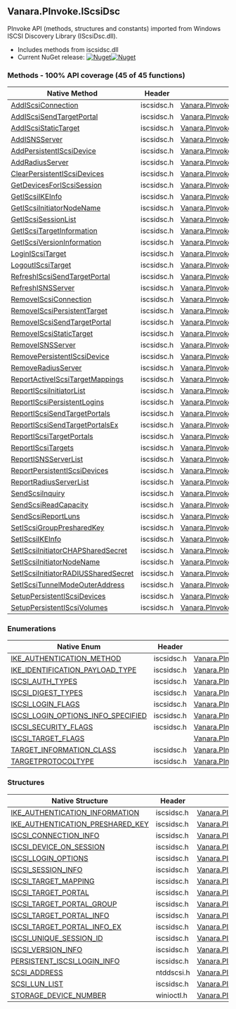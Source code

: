 ## Vanara.PInvoke.IScsiDsc  
PInvoke API (methods, structures and constants) imported from Windows ISCSI Discovery Library (IScsiDsc.dll).

- Includes methods from iscsidsc.dll  
- Current NuGet release: [![Nuget](https://img.shields.io/nuget/v/Vanara.PInvoke.IScsiDsc?logo=nuget&style=flat-square)![Nuget](https://img.shields.io/nuget/dt/Vanara.PInvoke.IScsiDsc?label=%20&style=flat-square)](https://www.nuget.org/packages/Vanara.PInvoke.IScsiDsc)  
### Methods - 100% API coverage (45 of 45 functions)  
Native Method | Header | Managed Method  
--- | --- | ---  
[AddIScsiConnection](https://www.google.com/search?num=5&q=AddIScsiConnectionA+site%3Alearn.microsoft.com) | iscsidsc.h | [Vanara.PInvoke.IScsiDsc.AddIScsiConnection](https://github.com/dahall/Vanara/search?l=C%23&q=AddIScsiConnection)  
[AddIScsiSendTargetPortal](https://www.google.com/search?num=5&q=AddIScsiSendTargetPortalA+site%3Alearn.microsoft.com) | iscsidsc.h | [Vanara.PInvoke.IScsiDsc.AddIScsiSendTargetPortal](https://github.com/dahall/Vanara/search?l=C%23&q=AddIScsiSendTargetPortal)  
[AddIScsiStaticTarget](https://www.google.com/search?num=5&q=AddIScsiStaticTargetA+site%3Alearn.microsoft.com) | iscsidsc.h | [Vanara.PInvoke.IScsiDsc.AddIScsiStaticTarget](https://github.com/dahall/Vanara/search?l=C%23&q=AddIScsiStaticTarget)  
[AddISNSServer](https://www.google.com/search?num=5&q=AddISNSServerA+site%3Alearn.microsoft.com) | iscsidsc.h | [Vanara.PInvoke.IScsiDsc.AddISNSServer](https://github.com/dahall/Vanara/search?l=C%23&q=AddISNSServer)  
[AddPersistentIScsiDevice](https://www.google.com/search?num=5&q=AddPersistentIScsiDeviceA+site%3Alearn.microsoft.com) | iscsidsc.h | [Vanara.PInvoke.IScsiDsc.AddPersistentIScsiDevice](https://github.com/dahall/Vanara/search?l=C%23&q=AddPersistentIScsiDevice)  
[AddRadiusServer](https://www.google.com/search?num=5&q=AddRadiusServerA+site%3Alearn.microsoft.com) | iscsidsc.h | [Vanara.PInvoke.IScsiDsc.AddRadiusServer](https://github.com/dahall/Vanara/search?l=C%23&q=AddRadiusServer)  
[ClearPersistentIScsiDevices](https://www.google.com/search?num=5&q=ClearPersistentIScsiDevices+site%3Alearn.microsoft.com) | iscsidsc.h | [Vanara.PInvoke.IScsiDsc.ClearPersistentIScsiDevices](https://github.com/dahall/Vanara/search?l=C%23&q=ClearPersistentIScsiDevices)  
[GetDevicesForIScsiSession](https://www.google.com/search?num=5&q=GetDevicesForIScsiSessionA+site%3Alearn.microsoft.com) | iscsidsc.h | [Vanara.PInvoke.IScsiDsc.GetDevicesForIScsiSession](https://github.com/dahall/Vanara/search?l=C%23&q=GetDevicesForIScsiSession)  
[GetIScsiIKEInfo](https://www.google.com/search?num=5&q=GetIScsiIKEInfoA+site%3Alearn.microsoft.com) | iscsidsc.h | [Vanara.PInvoke.IScsiDsc.GetIScsiIKEInfo](https://github.com/dahall/Vanara/search?l=C%23&q=GetIScsiIKEInfo)  
[GetIScsiInitiatorNodeName](https://www.google.com/search?num=5&q=GetIScsiInitiatorNodeNameA+site%3Alearn.microsoft.com) | iscsidsc.h | [Vanara.PInvoke.IScsiDsc.GetIScsiInitiatorNodeName](https://github.com/dahall/Vanara/search?l=C%23&q=GetIScsiInitiatorNodeName)  
[GetIScsiSessionList](https://www.google.com/search?num=5&q=GetIScsiSessionListA+site%3Alearn.microsoft.com) | iscsidsc.h | [Vanara.PInvoke.IScsiDsc.GetIScsiSessionList](https://github.com/dahall/Vanara/search?l=C%23&q=GetIScsiSessionList)  
[GetIScsiTargetInformation](https://www.google.com/search?num=5&q=GetIScsiTargetInformationA+site%3Alearn.microsoft.com) | iscsidsc.h | [Vanara.PInvoke.IScsiDsc.GetIScsiTargetInformation](https://github.com/dahall/Vanara/search?l=C%23&q=GetIScsiTargetInformation)  
[GetIScsiVersionInformation](https://www.google.com/search?num=5&q=GetIScsiVersionInformation+site%3Alearn.microsoft.com) | iscsidsc.h | [Vanara.PInvoke.IScsiDsc.GetIScsiVersionInformation](https://github.com/dahall/Vanara/search?l=C%23&q=GetIScsiVersionInformation)  
[LoginIScsiTarget](https://www.google.com/search?num=5&q=LoginIScsiTargetA+site%3Alearn.microsoft.com) | iscsidsc.h | [Vanara.PInvoke.IScsiDsc.LoginIScsiTarget](https://github.com/dahall/Vanara/search?l=C%23&q=LoginIScsiTarget)  
[LogoutIScsiTarget](https://www.google.com/search?num=5&q=LogoutIScsiTarget+site%3Alearn.microsoft.com) | iscsidsc.h | [Vanara.PInvoke.IScsiDsc.LogoutIScsiTarget](https://github.com/dahall/Vanara/search?l=C%23&q=LogoutIScsiTarget)  
[RefreshIScsiSendTargetPortal](https://www.google.com/search?num=5&q=RefreshIScsiSendTargetPortalA+site%3Alearn.microsoft.com) | iscsidsc.h | [Vanara.PInvoke.IScsiDsc.RefreshIScsiSendTargetPortal](https://github.com/dahall/Vanara/search?l=C%23&q=RefreshIScsiSendTargetPortal)  
[RefreshISNSServer](https://www.google.com/search?num=5&q=RefreshISNSServerA+site%3Alearn.microsoft.com) | iscsidsc.h | [Vanara.PInvoke.IScsiDsc.RefreshISNSServer](https://github.com/dahall/Vanara/search?l=C%23&q=RefreshISNSServer)  
[RemoveIScsiConnection](https://www.google.com/search?num=5&q=RemoveIScsiConnection+site%3Alearn.microsoft.com) | iscsidsc.h | [Vanara.PInvoke.IScsiDsc.RemoveIScsiConnection](https://github.com/dahall/Vanara/search?l=C%23&q=RemoveIScsiConnection)  
[RemoveIScsiPersistentTarget](https://www.google.com/search?num=5&q=RemoveIScsiPersistentTargetA+site%3Alearn.microsoft.com) | iscsidsc.h | [Vanara.PInvoke.IScsiDsc.RemoveIScsiPersistentTarget](https://github.com/dahall/Vanara/search?l=C%23&q=RemoveIScsiPersistentTarget)  
[RemoveIScsiSendTargetPortal](https://www.google.com/search?num=5&q=RemoveIScsiSendTargetPortalA+site%3Alearn.microsoft.com) | iscsidsc.h | [Vanara.PInvoke.IScsiDsc.RemoveIScsiSendTargetPortal](https://github.com/dahall/Vanara/search?l=C%23&q=RemoveIScsiSendTargetPortal)  
[RemoveIScsiStaticTarget](https://www.google.com/search?num=5&q=RemoveIScsiStaticTargetA+site%3Alearn.microsoft.com) | iscsidsc.h | [Vanara.PInvoke.IScsiDsc.RemoveIScsiStaticTarget](https://github.com/dahall/Vanara/search?l=C%23&q=RemoveIScsiStaticTarget)  
[RemoveISNSServer](https://www.google.com/search?num=5&q=RemoveISNSServerA+site%3Alearn.microsoft.com) | iscsidsc.h | [Vanara.PInvoke.IScsiDsc.RemoveISNSServer](https://github.com/dahall/Vanara/search?l=C%23&q=RemoveISNSServer)  
[RemovePersistentIScsiDevice](https://www.google.com/search?num=5&q=RemovePersistentIScsiDeviceA+site%3Alearn.microsoft.com) | iscsidsc.h | [Vanara.PInvoke.IScsiDsc.RemovePersistentIScsiDevice](https://github.com/dahall/Vanara/search?l=C%23&q=RemovePersistentIScsiDevice)  
[RemoveRadiusServer](https://www.google.com/search?num=5&q=RemoveRadiusServerA+site%3Alearn.microsoft.com) | iscsidsc.h | [Vanara.PInvoke.IScsiDsc.RemoveRadiusServer](https://github.com/dahall/Vanara/search?l=C%23&q=RemoveRadiusServer)  
[ReportActiveIScsiTargetMappings](https://www.google.com/search?num=5&q=ReportActiveIScsiTargetMappingsA+site%3Alearn.microsoft.com) | iscsidsc.h | [Vanara.PInvoke.IScsiDsc.ReportActiveIScsiTargetMappings](https://github.com/dahall/Vanara/search?l=C%23&q=ReportActiveIScsiTargetMappings)  
[ReportIScsiInitiatorList](https://www.google.com/search?num=5&q=ReportIScsiInitiatorListA+site%3Alearn.microsoft.com) | iscsidsc.h | [Vanara.PInvoke.IScsiDsc.ReportIScsiInitiatorList](https://github.com/dahall/Vanara/search?l=C%23&q=ReportIScsiInitiatorList)  
[ReportIScsiPersistentLogins](https://www.google.com/search?num=5&q=ReportIScsiPersistentLoginsA+site%3Alearn.microsoft.com) | iscsidsc.h | [Vanara.PInvoke.IScsiDsc.ReportIScsiPersistentLogins](https://github.com/dahall/Vanara/search?l=C%23&q=ReportIScsiPersistentLogins)  
[ReportIScsiSendTargetPortals](https://www.google.com/search?num=5&q=ReportIScsiSendTargetPortalsA+site%3Alearn.microsoft.com) | iscsidsc.h | [Vanara.PInvoke.IScsiDsc.ReportIScsiSendTargetPortals](https://github.com/dahall/Vanara/search?l=C%23&q=ReportIScsiSendTargetPortals)  
[ReportIScsiSendTargetPortalsEx](https://www.google.com/search?num=5&q=ReportIScsiSendTargetPortalsExA+site%3Alearn.microsoft.com) | iscsidsc.h | [Vanara.PInvoke.IScsiDsc.ReportIScsiSendTargetPortalsEx](https://github.com/dahall/Vanara/search?l=C%23&q=ReportIScsiSendTargetPortalsEx)  
[ReportIScsiTargetPortals](https://www.google.com/search?num=5&q=ReportIScsiTargetPortalsA+site%3Alearn.microsoft.com) | iscsidsc.h | [Vanara.PInvoke.IScsiDsc.ReportIScsiTargetPortals](https://github.com/dahall/Vanara/search?l=C%23&q=ReportIScsiTargetPortals)  
[ReportIScsiTargets](https://www.google.com/search?num=5&q=ReportIScsiTargetsA+site%3Alearn.microsoft.com) | iscsidsc.h | [Vanara.PInvoke.IScsiDsc.ReportIScsiTargets](https://github.com/dahall/Vanara/search?l=C%23&q=ReportIScsiTargets)  
[ReportISNSServerList](https://www.google.com/search?num=5&q=ReportISNSServerListA+site%3Alearn.microsoft.com) | iscsidsc.h | [Vanara.PInvoke.IScsiDsc.ReportISNSServerList](https://github.com/dahall/Vanara/search?l=C%23&q=ReportISNSServerList)  
[ReportPersistentIScsiDevices](https://www.google.com/search?num=5&q=ReportPersistentIScsiDevicesA+site%3Alearn.microsoft.com) | iscsidsc.h | [Vanara.PInvoke.IScsiDsc.ReportPersistentIScsiDevices](https://github.com/dahall/Vanara/search?l=C%23&q=ReportPersistentIScsiDevices)  
[ReportRadiusServerList](https://www.google.com/search?num=5&q=ReportRadiusServerListA+site%3Alearn.microsoft.com) | iscsidsc.h | [Vanara.PInvoke.IScsiDsc.ReportRadiusServerList](https://github.com/dahall/Vanara/search?l=C%23&q=ReportRadiusServerList)  
[SendScsiInquiry](https://www.google.com/search?num=5&q=SendScsiInquiry+site%3Alearn.microsoft.com) | iscsidsc.h | [Vanara.PInvoke.IScsiDsc.SendScsiInquiry](https://github.com/dahall/Vanara/search?l=C%23&q=SendScsiInquiry)  
[SendScsiReadCapacity](https://www.google.com/search?num=5&q=SendScsiReadCapacity+site%3Alearn.microsoft.com) | iscsidsc.h | [Vanara.PInvoke.IScsiDsc.SendScsiReadCapacity](https://github.com/dahall/Vanara/search?l=C%23&q=SendScsiReadCapacity)  
[SendScsiReportLuns](https://www.google.com/search?num=5&q=SendScsiReportLuns+site%3Alearn.microsoft.com) | iscsidsc.h | [Vanara.PInvoke.IScsiDsc.SendScsiReportLuns](https://github.com/dahall/Vanara/search?l=C%23&q=SendScsiReportLuns)  
[SetIScsiGroupPresharedKey](https://www.google.com/search?num=5&q=SetIScsiGroupPresharedKey+site%3Alearn.microsoft.com) | iscsidsc.h | [Vanara.PInvoke.IScsiDsc.SetIScsiGroupPresharedKey](https://github.com/dahall/Vanara/search?l=C%23&q=SetIScsiGroupPresharedKey)  
[SetIScsiIKEInfo](https://www.google.com/search?num=5&q=SetIScsiIKEInfoA+site%3Alearn.microsoft.com) | iscsidsc.h | [Vanara.PInvoke.IScsiDsc.SetIScsiIKEInfo](https://github.com/dahall/Vanara/search?l=C%23&q=SetIScsiIKEInfo)  
[SetIScsiInitiatorCHAPSharedSecret](https://www.google.com/search?num=5&q=SetIScsiInitiatorCHAPSharedSecret+site%3Alearn.microsoft.com) | iscsidsc.h | [Vanara.PInvoke.IScsiDsc.SetIScsiInitiatorCHAPSharedSecret](https://github.com/dahall/Vanara/search?l=C%23&q=SetIScsiInitiatorCHAPSharedSecret)  
[SetIScsiInitiatorNodeName](https://www.google.com/search?num=5&q=SetIScsiInitiatorNodeNameA+site%3Alearn.microsoft.com) | iscsidsc.h | [Vanara.PInvoke.IScsiDsc.SetIScsiInitiatorNodeName](https://github.com/dahall/Vanara/search?l=C%23&q=SetIScsiInitiatorNodeName)  
[SetIScsiInitiatorRADIUSSharedSecret](https://www.google.com/search?num=5&q=SetIScsiInitiatorRADIUSSharedSecret+site%3Alearn.microsoft.com) | iscsidsc.h | [Vanara.PInvoke.IScsiDsc.SetIScsiInitiatorRADIUSSharedSecret](https://github.com/dahall/Vanara/search?l=C%23&q=SetIScsiInitiatorRADIUSSharedSecret)  
[SetIScsiTunnelModeOuterAddress](https://www.google.com/search?num=5&q=SetIScsiTunnelModeOuterAddressA+site%3Alearn.microsoft.com) | iscsidsc.h | [Vanara.PInvoke.IScsiDsc.SetIScsiTunnelModeOuterAddress](https://github.com/dahall/Vanara/search?l=C%23&q=SetIScsiTunnelModeOuterAddress)  
[SetupPersistentIScsiDevices](https://www.google.com/search?num=5&q=SetupPersistentIScsiDevices+site%3Alearn.microsoft.com) | iscsidsc.h | [Vanara.PInvoke.IScsiDsc.SetupPersistentIScsiDevices](https://github.com/dahall/Vanara/search?l=C%23&q=SetupPersistentIScsiDevices)  
[SetupPersistentIScsiVolumes](https://www.google.com/search?num=5&q=SetupPersistentIScsiVolumes+site%3Alearn.microsoft.com) | iscsidsc.h | [Vanara.PInvoke.IScsiDsc.SetupPersistentIScsiVolumes](https://github.com/dahall/Vanara/search?l=C%23&q=SetupPersistentIScsiVolumes)  
### Enumerations  
Native Enum | Header | Managed Enum  
--- | --- | ---  
[IKE_AUTHENTICATION_METHOD](https://www.google.com/search?num=5&q=IKE_AUTHENTICATION_METHOD+site%3Alearn.microsoft.com) | iscsidsc.h | [Vanara.PInvoke.IScsiDsc.IKE_AUTHENTICATION_METHOD](https://github.com/dahall/Vanara/search?l=C%23&q=IKE_AUTHENTICATION_METHOD)  
[IKE_IDENTIFICATION_PAYLOAD_TYPE](https://www.google.com/search?num=5&q=IKE_IDENTIFICATION_PAYLOAD_TYPE+site%3Alearn.microsoft.com) | iscsidsc.h | [Vanara.PInvoke.IScsiDsc.IKE_IDENTIFICATION_PAYLOAD_TYPE](https://github.com/dahall/Vanara/search?l=C%23&q=IKE_IDENTIFICATION_PAYLOAD_TYPE)  
[ISCSI_AUTH_TYPES](https://www.google.com/search?num=5&q=ISCSI_AUTH_TYPES+site%3Alearn.microsoft.com) | iscsidsc.h | [Vanara.PInvoke.IScsiDsc.ISCSI_AUTH_TYPES](https://github.com/dahall/Vanara/search?l=C%23&q=ISCSI_AUTH_TYPES)  
[ISCSI_DIGEST_TYPES](https://www.google.com/search?num=5&q=ISCSI_DIGEST_TYPES+site%3Alearn.microsoft.com) | iscsidsc.h | [Vanara.PInvoke.IScsiDsc.ISCSI_DIGEST_TYPES](https://github.com/dahall/Vanara/search?l=C%23&q=ISCSI_DIGEST_TYPES)  
[ISCSI_LOGIN_FLAGS](https://www.google.com/search?num=5&q=ISCSI_LOGIN_FLAGS+site%3Alearn.microsoft.com) | iscsidsc.h | [Vanara.PInvoke.IScsiDsc.ISCSI_LOGIN_FLAGS](https://github.com/dahall/Vanara/search?l=C%23&q=ISCSI_LOGIN_FLAGS)  
[ISCSI_LOGIN_OPTIONS_INFO_SPECIFIED](https://www.google.com/search?num=5&q=ISCSI_LOGIN_OPTIONS_INFO_SPECIFIED+site%3Alearn.microsoft.com) | iscsidsc.h | [Vanara.PInvoke.IScsiDsc.ISCSI_LOGIN_OPTIONS_INFO_SPECIFIED](https://github.com/dahall/Vanara/search?l=C%23&q=ISCSI_LOGIN_OPTIONS_INFO_SPECIFIED)  
[ISCSI_SECURITY_FLAGS](https://www.google.com/search?num=5&q=ISCSI_SECURITY_FLAGS+site%3Alearn.microsoft.com) | iscsidsc.h | [Vanara.PInvoke.IScsiDsc.ISCSI_SECURITY_FLAGS](https://github.com/dahall/Vanara/search?l=C%23&q=ISCSI_SECURITY_FLAGS)  
[ISCSI_TARGET_FLAGS](https://www.google.com/search?num=5&q=ISCSI_TARGET_FLAGS+site%3Alearn.microsoft.com) |  | [Vanara.PInvoke.IScsiDsc.ISCSI_TARGET_FLAGS](https://github.com/dahall/Vanara/search?l=C%23&q=ISCSI_TARGET_FLAGS)  
[TARGET_INFORMATION_CLASS](https://www.google.com/search?num=5&q=TARGET_INFORMATION_CLASS+site%3Alearn.microsoft.com) | iscsidsc.h | [Vanara.PInvoke.IScsiDsc.TARGET_INFORMATION_CLASS](https://github.com/dahall/Vanara/search?l=C%23&q=TARGET_INFORMATION_CLASS)  
[TARGETPROTOCOLTYPE](https://www.google.com/search?num=5&q=TARGETPROTOCOLTYPE+site%3Alearn.microsoft.com) | iscsidsc.h | [Vanara.PInvoke.IScsiDsc.TARGETPROTOCOLTYPE](https://github.com/dahall/Vanara/search?l=C%23&q=TARGETPROTOCOLTYPE)  
### Structures  
Native Structure | Header | Managed Structure  
--- | --- | ---  
[IKE_AUTHENTICATION_INFORMATION](https://www.google.com/search?num=5&q=IKE_AUTHENTICATION_INFORMATION+site%3Alearn.microsoft.com) | iscsidsc.h | [Vanara.PInvoke.IScsiDsc.IKE_AUTHENTICATION_INFORMATION](https://github.com/dahall/Vanara/search?l=C%23&q=IKE_AUTHENTICATION_INFORMATION)  
[IKE_AUTHENTICATION_PRESHARED_KEY](https://www.google.com/search?num=5&q=IKE_AUTHENTICATION_PRESHARED_KEY+site%3Alearn.microsoft.com) | iscsidsc.h | [Vanara.PInvoke.IScsiDsc.IKE_AUTHENTICATION_PRESHARED_KEY](https://github.com/dahall/Vanara/search?l=C%23&q=IKE_AUTHENTICATION_PRESHARED_KEY)  
[ISCSI_CONNECTION_INFO](https://www.google.com/search?num=5&q=ISCSI_CONNECTION_INFO+site%3Alearn.microsoft.com) | iscsidsc.h | [Vanara.PInvoke.IScsiDsc.ISCSI_CONNECTION_INFO](https://github.com/dahall/Vanara/search?l=C%23&q=ISCSI_CONNECTION_INFO)  
[ISCSI_DEVICE_ON_SESSION](https://www.google.com/search?num=5&q=ISCSI_DEVICE_ON_SESSION+site%3Alearn.microsoft.com) | iscsidsc.h | [Vanara.PInvoke.IScsiDsc.ISCSI_DEVICE_ON_SESSION](https://github.com/dahall/Vanara/search?l=C%23&q=ISCSI_DEVICE_ON_SESSION)  
[ISCSI_LOGIN_OPTIONS](https://www.google.com/search?num=5&q=ISCSI_LOGIN_OPTIONS+site%3Alearn.microsoft.com) | iscsidsc.h | [Vanara.PInvoke.IScsiDsc.ISCSI_LOGIN_OPTIONS](https://github.com/dahall/Vanara/search?l=C%23&q=ISCSI_LOGIN_OPTIONS)  
[ISCSI_SESSION_INFO](https://www.google.com/search?num=5&q=ISCSI_SESSION_INFO+site%3Alearn.microsoft.com) | iscsidsc.h | [Vanara.PInvoke.IScsiDsc.ISCSI_SESSION_INFO](https://github.com/dahall/Vanara/search?l=C%23&q=ISCSI_SESSION_INFO)  
[ISCSI_TARGET_MAPPING](https://www.google.com/search?num=5&q=ISCSI_TARGET_MAPPING+site%3Alearn.microsoft.com) | iscsidsc.h | [Vanara.PInvoke.IScsiDsc.ISCSI_TARGET_MAPPING](https://github.com/dahall/Vanara/search?l=C%23&q=ISCSI_TARGET_MAPPING)  
[ISCSI_TARGET_PORTAL](https://www.google.com/search?num=5&q=ISCSI_TARGET_PORTAL+site%3Alearn.microsoft.com) | iscsidsc.h | [Vanara.PInvoke.IScsiDsc.ISCSI_TARGET_PORTAL](https://github.com/dahall/Vanara/search?l=C%23&q=ISCSI_TARGET_PORTAL)  
[ISCSI_TARGET_PORTAL_GROUP](https://www.google.com/search?num=5&q=ISCSI_TARGET_PORTAL_GROUP+site%3Alearn.microsoft.com) | iscsidsc.h | [Vanara.PInvoke.IScsiDsc.ISCSI_TARGET_PORTAL_GROUP](https://github.com/dahall/Vanara/search?l=C%23&q=ISCSI_TARGET_PORTAL_GROUP)  
[ISCSI_TARGET_PORTAL_INFO](https://www.google.com/search?num=5&q=ISCSI_TARGET_PORTAL_INFO+site%3Alearn.microsoft.com) | iscsidsc.h | [Vanara.PInvoke.IScsiDsc.ISCSI_TARGET_PORTAL_INFO](https://github.com/dahall/Vanara/search?l=C%23&q=ISCSI_TARGET_PORTAL_INFO)  
[ISCSI_TARGET_PORTAL_INFO_EX](https://www.google.com/search?num=5&q=ISCSI_TARGET_PORTAL_INFO_EX+site%3Alearn.microsoft.com) | iscsidsc.h | [Vanara.PInvoke.IScsiDsc.ISCSI_TARGET_PORTAL_INFO_EX](https://github.com/dahall/Vanara/search?l=C%23&q=ISCSI_TARGET_PORTAL_INFO_EX)  
[ISCSI_UNIQUE_SESSION_ID](https://www.google.com/search?num=5&q=ISCSI_UNIQUE_SESSION_ID+site%3Alearn.microsoft.com) | iscsidsc.h | [Vanara.PInvoke.IScsiDsc.ISCSI_UNIQUE_SESSION_ID](https://github.com/dahall/Vanara/search?l=C%23&q=ISCSI_UNIQUE_SESSION_ID)  
[ISCSI_VERSION_INFO](https://www.google.com/search?num=5&q=ISCSI_VERSION_INFO+site%3Alearn.microsoft.com) | iscsidsc.h | [Vanara.PInvoke.IScsiDsc.ISCSI_VERSION_INFO](https://github.com/dahall/Vanara/search?l=C%23&q=ISCSI_VERSION_INFO)  
[PERSISTENT_ISCSI_LOGIN_INFO](https://www.google.com/search?num=5&q=PERSISTENT_ISCSI_LOGIN_INFO+site%3Alearn.microsoft.com) | iscsidsc.h | [Vanara.PInvoke.IScsiDsc.PERSISTENT_ISCSI_LOGIN_INFO](https://github.com/dahall/Vanara/search?l=C%23&q=PERSISTENT_ISCSI_LOGIN_INFO)  
[SCSI_ADDRESS](https://www.google.com/search?num=5&q=SCSI_ADDRESS+site%3Alearn.microsoft.com) | ntddscsi.h | [Vanara.PInvoke.IScsiDsc.SCSI_ADDRESS](https://github.com/dahall/Vanara/search?l=C%23&q=SCSI_ADDRESS)  
[SCSI_LUN_LIST](https://www.google.com/search?num=5&q=SCSI_LUN_LIST+site%3Alearn.microsoft.com) | iscsidsc.h | [Vanara.PInvoke.IScsiDsc.SCSI_LUN_LIST](https://github.com/dahall/Vanara/search?l=C%23&q=SCSI_LUN_LIST)  
[STORAGE_DEVICE_NUMBER](https://www.google.com/search?num=5&q=STORAGE_DEVICE_NUMBER+site%3Alearn.microsoft.com) | winioctl.h | [Vanara.PInvoke.IScsiDsc.STORAGE_DEVICE_NUMBER](https://github.com/dahall/Vanara/search?l=C%23&q=STORAGE_DEVICE_NUMBER)  
